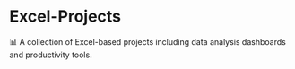 # Excel-Projects
📊 A collection of Excel-based projects including data analysis dashboards and productivity tools.
